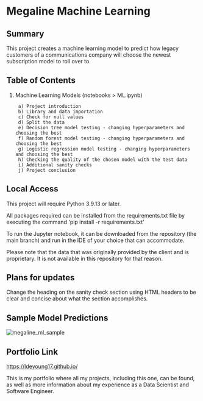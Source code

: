 # Megaline Machine Learning

<h2>Summary</h2>

This project creates a machine learning model to predict how legacy customers of a communications company will choose the newest subscription model to roll over to. 

<h2>Table of Contents</h2>

1. Machine Learning Models (notebooks > ML.ipynb)
      
        a) Project introduction
        b) Library and data importation
        c) Check for null values
        d) Split the data
        e) Decision tree model testing - changing hyperparameters and choosing the best
        f) Random forest model testing - changing hyperparameters and choosing the best
        g) Logistic regression model testing - changing hyperparameters and choosing the best
        h) Checking the quality of the chosen model with the test data
        i) Additional sanity checks
        j) Project conclusion


<h2>Local Access</h2>

This project will require Python 3.9.13 or later.

All packages required can be installed from the requirements.txt file by executing the command 'pip install -r requirements.txt'

To run the Jupyter notebook, it can be downloaded from the repository (the main branch) and run in the IDE of your choice that can accommodate.

Please note that the data that was originally provided by the client and is proprietary. It is not available in this repository for that reason.

<h2>Plans for updates</h2>

Change the heading on the sanity check section using HTML headers to be clear and concise about what the section accomplishes.

<h2>Sample Model Predictions</h2>

![megaline_ml_sample](https://github.com/LDeYoung17/megaline-new-plan-practicum/assets/70500225/3f1d973e-1530-461e-bed1-adaf284db85f)


<h2>Portfolio Link</h2>

https://ldeyoung17.github.io/

This is my portfolio where all my projects, including this one, can be found, as well as more information about my experience as a Data Scientist and Software Engineer.

